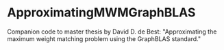 # ApproximatingMWMGraphBLAS
Companion code to master thesis by David D. de Best: "Approximating the maximum weight matching problem using the GraphBLAS standard."
